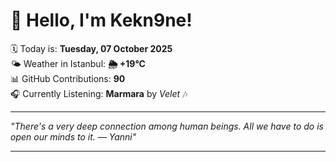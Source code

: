 # 👋 Hello, I'm Kekn9ne!

🗓️ Today is: **Tuesday, 07 October 2025**  
🌤️ Weather in Istanbul: **🌦   +19°C**  
📊 GitHub Contributions: **90**  
🎧 Currently Listening: **Marmara** by *Velet* 🎶

---

_"There's a very deep connection among human beings. All we have to do is open our minds to it. — *Yanni*"_

---
